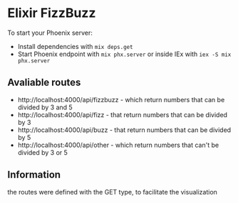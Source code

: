 # Elixir FizzBuzz

To start your Phoenix server:

  * Install dependencies with `mix deps.get`
  * Start Phoenix endpoint with `mix phx.server` or inside IEx with `iex -S mix phx.server`

## Avaliable routes

- http://localhost:4000/api/fizzbuzz - which return numbers that can be divided by 3 and 5
- http://localhost:4000/api/fizz - that return numbers that can be divided by 3
- http://localhost:4000/api/buzz - that return numbers that can be divided by 5
- http://localhost:4000/api/other - which return numbers that can't be divided by 3 or 5

## Information

the routes were defined with the GET type, to facilitate the visualization
